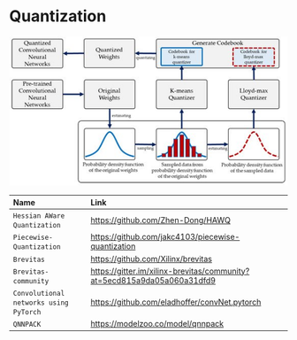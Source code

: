 # Quantization


![Logo](https://github.com/Gaurav14cs17/Quantization/blob/main/Quant.jpg)










| Name     | Link                       |
| :------- | :-------------------------------- |
| `Hessian AWare Quantization` | https://github.com/Zhen-Dong/HAWQ|
| `Piecewise-Quantization`|https://github.com/jakc4103/piecewise-quantization|
| `Brevitas`|https://github.com/Xilinx/brevitas|
|`Brevitas-community`|https://gitter.im/xilinx-brevitas/community?at=5ecd815a9da05a060a31dfd9|
| `Convolutional networks using PyTorch`|https://github.com/eladhoffer/convNet.pytorch|
|`QNNPACK`|https://modelzoo.co/model/qnnpack|





